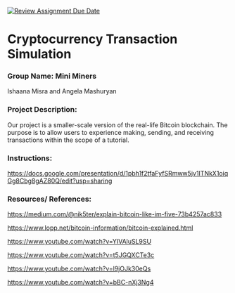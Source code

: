[![Review Assignment Due Date](https://classroom.github.com/assets/deadline-readme-button-22041afd0340ce965d47ae6ef1cefeee28c7c493a6346c4f15d667ab976d596c.svg)](https://classroom.github.com/a/am3xLbu5)
# Cryptocurrency Transaction Simulation
 
### Group Name: Mini Miners
Ishaana Misra and Angela Mashuryan 
       
### Project Description:

Our project is a smaller-scale version of the real-life Bitcoin blockchain. The purpose is to allow users to experience making, sending, and receiving transactions within the scope of a tutorial.
  
### Instructions:

https://docs.google.com/presentation/d/1pbh1f2tfaFyfSRmww5jv1ITNkX1oiqGg8Cbg8gAZ80Q/edit?usp=sharing

### Resources/ References:

https://medium.com/@nik5ter/explain-bitcoin-like-im-five-73b4257ac833

https://www.lopp.net/bitcoin-information/bitcoin-explained.html

https://www.youtube.com/watch?v=YIVAluSL9SU

https://www.youtube.com/watch?v=t5JGQXCTe3c

https://www.youtube.com/watch?v=l9jOJk30eQs

https://www.youtube.com/watch?v=bBC-nXj3Ng4
